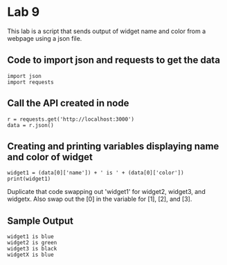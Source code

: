 # Lab 9
This lab is a script that sends output of widget name and color from a webpage using a json file.

## Code to import json and requests to get the data
```
import json
import requests
```

## Call the API created in node
```
r = requests.get('http://localhost:3000')
data = r.json()
```

## Creating and printing variables displaying name and color of widget
```
widget1 = (data[0]['name']) + ' is ' + (data[0]['color'])
print(widget1)
```
Duplicate that code swapping out 'widget1' for widget2, widget3, and widgetx.
Also swap out the [0] in the variable for [1], [2], and [3].

## Sample Output
```
widget1 is blue
widget2 is green
widget3 is black
widgetX is blue
```
